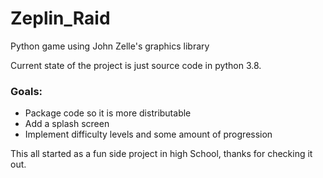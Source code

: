 # Zeplin_Raid
Python game using John Zelle's graphics library

Current state of the project is just source code in python 3.8.

### Goals:

- Package code so it is more distributable
- Add a splash screen
- Implement difficulty levels and some amount of progression

This all started as a fun side project in high School, thanks for checking it out.
